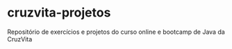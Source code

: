 # cruzvita-projetos
Repositório de exercícios e projetos do curso online e bootcamp de Java da CruzVita
